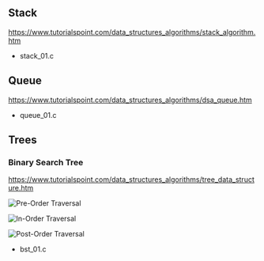 ## Stack
https://www.tutorialspoint.com/data_structures_algorithms/stack_algorithm.htm

- stack_01.c

## Queue
https://www.tutorialspoint.com/data_structures_algorithms/dsa_queue.htm

- queue_01.c

## Trees

### Binary Search Tree
https://www.tutorialspoint.com/data_structures_algorithms/tree_data_structure.htm

![Pre-Order Traversal](https://2.bp.blogspot.com/-kWTt5ZX2o_E/V5NRtAo9kmI/AAAAAAAAGrM/DLMsAdH_R2s4UUDSlDwfsxYX3I4smm0SQCLcB/s1600/preorder%2Btraversal%2Bof%2BBinary%2Btree%2Bin%2BJava.png)

![In-Order Traversal](https://www.programcreek.com/wp-content/uploads/2012/12/Binary-Tree-Inorder-Traversal-in-Java.png)


![Post-Order Traversal](http://www.manatutor.com/img/post-order-traversal.gif)

- bst_01.c

